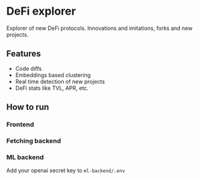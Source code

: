 # DeFi explorer

Explorer of new DeFi protocols. Innovations and imitations, forks and new projects.

## Features

- Code diffs
- Embeddings based clustering
- Real time detection of new projects
- DeFi stats like TVL, APR, etc.

## How to run

### Frontend

### Fetching backend

### ML backend

Add your openai secret key to `ml-backend/.env`
